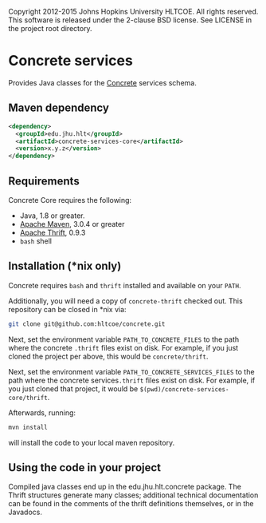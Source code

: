 Copyright 2012-2015 Johns Hopkins University HLTCOE. All rights
reserved.  This software is released under the 2-clause BSD license.
See LICENSE in the project root directory.

Concrete services
========

Provides Java classes for the [Concrete](https://github.com/hltcoe/concrete) services schema.

Maven dependency
---
```xml
<dependency>
  <groupId>edu.jhu.hlt</groupId>
  <artifactId>concrete-services-core</artifactId>
  <version>x.y.z</version>
</dependency>
```

Requirements
------------

Concrete Core requires the following:
* Java, 1.8 or greater.
* [Apache Maven](http://maven.apache.org/), 3.0.4 or greater
* [Apache Thrift](http://thrift.apache.org/), 0.9.3
* `bash` shell

Installation (*nix only)
------------

Concrete requires `bash` and `thrift` installed and available on your `PATH`.

Additionally, you will need a copy of `concrete-thrift` checked
out. This repository can be closed in *nix via:


```bash
git clone git@github.com:hltcoe/concrete.git
```

Next, set the environment variable `PATH_TO_CONCRETE_FILES`
to the path where the concrete `.thrift` files exist on disk. For example,
if you just cloned the project per above, this would be `concrete/thrift`.

Next, set the environment variable `PATH_TO_CONCRETE_SERVICES_FILES`
to the path where the concrete services`.thrift` files exist on disk. For example,
if you just cloned that project, it would be `$(pwd)/concrete-services-core/thrift`.

Afterwards, running:

```sh
mvn install
```

will install the code to your local maven repository.

Using the code in your project
------------------------------

Compiled java classes end up in the edu.jhu.hlt.concrete package. The
Thrift structures generate many classes; additional technical
documentation can be found in the comments of the thrift definitions
themselves, or in the Javadocs.
